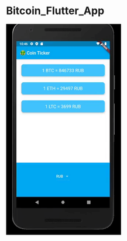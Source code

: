 # Bitcoin_Flutter_App




![Finished App](https://github.com/varunbhutani98/PhotosAndVideos/blob/master/ezgif.com-video-to-gif.gif)
